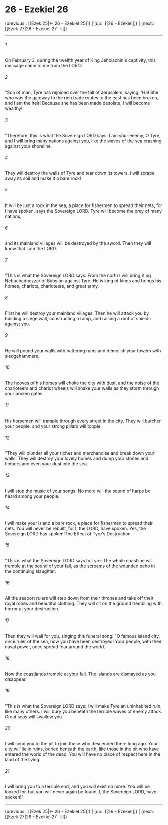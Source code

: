 # 26 - Ezekiel 26

(previous:: [[Ezek 25|← 26 - Ezekiel 25]]) | (up:: [[26 - Ezekiel]]) | (next:: [[Ezek 27|26 - Ezekiel 27 →]])

***


###### 1 
On February 3, during the twelfth year of King Jehoiachin's captivity, this message came to me from the LORD: 

###### 2 
"Son of man, Tyre has rejoiced over the fall of Jerusalem, saying, 'Ha! She who was the gateway to the rich trade routes to the east has been broken, and I am the heir! Because she has been made desolate, I will become wealthy!' 

###### 3 
"Therefore, this is what the Sovereign LORD says: I am your enemy, O Tyre, and I will bring many nations against you, like the waves of the sea crashing against your shoreline. 

###### 4 
They will destroy the walls of Tyre and tear down its towers. I will scrape away its soil and make it a bare rock! 

###### 5 
It will be just a rock in the sea, a place for fishermen to spread their nets, for I have spoken, says the Sovereign LORD. Tyre will become the prey of many nations, 

###### 6 
and its mainland villages will be destroyed by the sword. Then they will know that I am the LORD. 

###### 7 
"This is what the Sovereign LORD says: From the north I will bring King Nebuchadnezzar of Babylon against Tyre. He is king of kings and brings his horses, chariots, charioteers, and great army. 

###### 8 
First he will destroy your mainland villages. Then he will attack you by building a siege wall, constructing a ramp, and raising a roof of shields against you. 

###### 9 
He will pound your walls with battering rams and demolish your towers with sledgehammers. 

###### 10 
The hooves of his horses will choke the city with dust, and the noise of the charioteers and chariot wheels will shake your walls as they storm through your broken gates. 

###### 11 
His horsemen will trample through every street in the city. They will butcher your people, and your strong pillars will topple. 

###### 12 
"They will plunder all your riches and merchandise and break down your walls. They will destroy your lovely homes and dump your stones and timbers and even your dust into the sea. 

###### 13 
I will stop the music of your songs. No more will the sound of harps be heard among your people. 

###### 14 
I will make your island a bare rock, a place for fishermen to spread their nets. You will never be rebuilt, for I, the LORD, have spoken. Yes, the Sovereign LORD has spoken!The Effect of Tyre's Destruction 

###### 15 
"This is what the Sovereign LORD says to Tyre: The whole coastline will tremble at the sound of your fall, as the screams of the wounded echo in the continuing slaughter. 

###### 16 
All the seaport rulers will step down from their thrones and take off their royal robes and beautiful clothing. They will sit on the ground trembling with horror at your destruction. 

###### 17 
Then they will wail for you, singing this funeral song: "O famous island city, once ruler of the sea, how you have been destroyed! Your people, with their naval power, once spread fear around the world. 

###### 18 
Now the coastlands tremble at your fall. The islands are dismayed as you disappear. 

###### 19 
"This is what the Sovereign LORD says: I will make Tyre an uninhabited ruin, like many others. I will bury you beneath the terrible waves of enemy attack. Great seas will swallow you. 

###### 20 
I will send you to the pit to join those who descended there long ago. Your city will lie in ruins, buried beneath the earth, like those in the pit who have entered the world of the dead. You will have no place of respect here in the land of the living. 

###### 21 
I will bring you to a terrible end, and you will exist no more. You will be looked for, but you will never again be found. I, the Sovereign LORD, have spoken!"

***

(previous:: [[Ezek 25|← 26 - Ezekiel 25]]) | (up:: [[26 - Ezekiel]]) | (next:: [[Ezek 27|26 - Ezekiel 27 →]])
